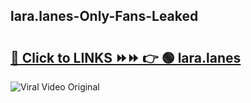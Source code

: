 
 ## lara.lanes-Only-Fans-Leaked

# <h2><a href="https://clipsfans.com/lara.lanes&ref=git">🔗 Click to LINKS ⏩⏩ 👉 🟢 lara.lanes </a></h2>

<a href="https://clipsfans.com/lara.lanes&ref=git" rel="nofollow" data-target="animated-image.originalLink"><img src="https://i.ibb.co.com/xMMVF88/686577567.gif" alt="Viral Video Original" style="max-width: 100%; display: inline-block;" data-target="animated-image.originalImage"></a>
